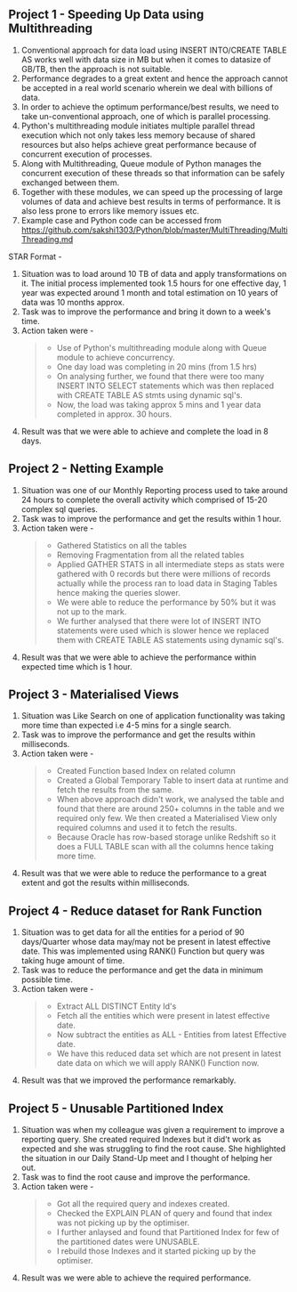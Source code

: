 ## Project 1 - Speeding Up Data using Multithreading

1. Conventional approach for data load using INSERT INTO/CREATE TABLE AS works well with data size in MB but when it comes to datasize of GB/TB, then the approach is not suitable.
2. Performance degrades to a great extent and hence the approach cannot be accepted in a real world scenario wherein we deal with billions of data.
3. In order to achieve the optimum performance/best results, we need to take un-conventional approach, one of which is parallel processing.
4. Python's multithreading module initiates multiple parallel thread execution which not only takes less memory because of shared resources but also helps achieve great performance because of concurrent execution of processes.
5. Along with Multithreading, Queue module of Python manages the concurrent execution of these threads so that information can be safely exchanged between them.
6. Together with these modules, we can speed up the processing of large volumes of data and achieve best results in terms of performance. It is also less prone to errors like memory issues etc.
7. Example case and Python code can be accessed from https://github.com/sakshi1303/Python/blob/master/MultiThreading/MultiThreading.md

STAR Format -

1. Situation was to load around 10 TB of data and apply transformations on it. The initial process implemented took 1.5 hours for one effective day, 1 year was expected around 1 month and total estimation on 10 years of data was 10 months approx.
2. Task was to improve the performance and bring it down to a week's time.
3. Action taken were -
   > - Use of Python's multithreading module along with Queue module to achieve concurrency.
   > - One day load was completing in 20 mins (from 1.5 hrs)
   > - On analysing further, we found that there were too many INSERT INTO SELECT statements which was then replaced with CREATE TABLE AS stmts using dynamic sql's.
   > - Now, the load was taking approx 5 mins and 1 year data completed in approx. 30 hours.
 4. Result was that we were able to achieve and complete the load in 8 days.  

## Project 2 - Netting Example

1. Situation was one of our Monthly Reporting process used to take around 24 hours to complete the overall activity which comprised of 15-20 complex sql queries.
2. Task was to improve the performance and get the results within 1 hour.
3. Action taken were -
   > - Gathered Statistics on all the tables
   > - Removing Fragmentation from all the related tables
   > - Applied GATHER STATS in all intermediate steps as stats were gathered with 0 records but there were millions of records actually while the process ran to load data in Staging Tables hence making the queries slower.
   > - We were able to reduce the performance by 50% but it was not up to the mark.
   > - We further analysed that there were lot of INSERT INTO statements were used which is slower hence we replaced them with CREATE TABLE AS statements using dynamic sql's.
 4. Result was that we were able to achieve the performance within expected time which is 1 hour.  

## Project 3 - Materialised Views

1. Situation was Like Search on one of application functionality was taking more time than expected i.e 4-5 mins for a single search.
2. Task was to improve the performance and get the results within milliseconds.
3. Action taken were -
   > - Created Function based Index on related column
   > - Created a Global Temporary Table to insert data at runtime and fetch the results from the same.
   > - When above approach didn't work, we analysed the table and found that there are around 250+ columns in the table and we required only few. We then created a Materialised View only required columns and used it to fetch the results.
   > - Because Oracle has row-based storage unlike Redshift so it does a FULL TABLE scan with all the columns hence taking more time.
4. Result was that we were able to reduce the performance to a great extent and got the results within milliseconds.

## Project 4 - Reduce dataset for Rank Function

1. Situation was to get data for all the entities for a period of 90 days/Quarter whose data may/may not be present in latest effective date. This was implemented using RANK() Function but query was taking huge amount of time.
2. Task was to reduce the performance and get the data in minimum possible time.
3. Action taken were -
   > - Extract ALL DISTINCT Entity Id's
   > - Fetch all the entities which were present in latest effective date.
   > - Now subtract the entities as ALL - Entities from latest Effective date.
   > - We have this reduced data set which are not present in latest date data on which we will apply RANK() Function now.
 4. Result was that we improved the performance remarkably.
   
## Project 5 - Unusable Partitioned Index

1. Situation was when my colleague was given a requirement to improve a reporting query. She created required Indexes but it did't work as expected and she was struggling to find the root cause. She highlighted the situation in our Daily Stand-Up meet and I thought of helping her out.
2. Task was to find the root cause and improve the performance.
3. Action taken were -
   > - Got all the required query and indexes created.
   > - Checked the EXPLAIN PLAN of query and found that index was not picking up by the optimiser.
   > - I further anlaysed and found that Partitioned Index for few of the partitioned dates were UNUSABLE.
   > - I rebuild those Indexes and it started picking up by the optimiser.
 4. Result was we were able to achieve the required performance.
